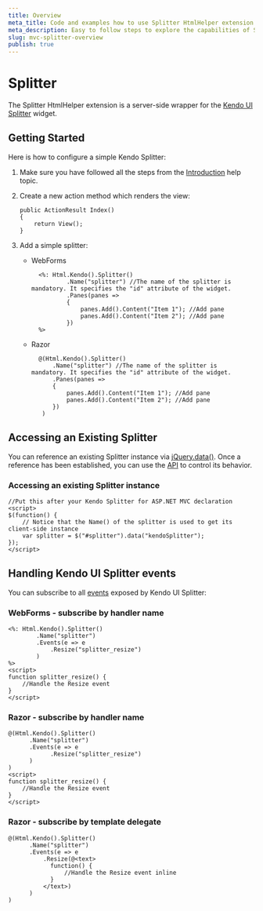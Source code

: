 ```yaml
---
title: Overview
meta_title: Code and examples how to use Splitter HtmlHelper extension | Kendo UI documentation
meta_description: Easy to follow steps to explore the capabilities of Splitter HtmlHelper extension for Kendo UI Splitter for ASP.NET MVC Widget.
slug: mvc-splitter-overview
publish: true
---
```


# Splitter

The Splitter HtmlHelper extension is a server-side wrapper for the [Kendo UI Splitter](http://docs.kendoui.com/api/web/splitter) widget.

## Getting Started

Here is how to configure a simple Kendo Splitter:

1.  Make sure you have followed all the steps from the [Introduction](http://docs.kendoui.com/getting-started/using-kendo-with/aspnet-mvc/introduction) help topic.

2.  Create a new action method which renders the view:

        public ActionResult Index()
        {
            return View();
        }
3.  Add a simple splitter:
    - WebForms

            <%: Html.Kendo().Splitter()
                    .Name("splitter") //The name of the splitter is mandatory. It specifies the "id" attribute of the widget.
                    .Panes(panes =>
                    {
                        panes.Add().Content("Item 1"); //Add pane
                        panes.Add().Content("Item 2"); //Add pane
                    })
            %>
    - Razor

            @(Html.Kendo().Splitter()
                .Name("splitter") //The name of the splitter is mandatory. It specifies the "id" attribute of the widget.
                .Panes(panes =>
                {
                    panes.Add().Content("Item 1"); //Add pane
                    panes.Add().Content("Item 2"); //Add pane
                })
             )

## Accessing an Existing Splitter

You can reference an existing Splitter instance via [jQuery.data()](http://api.jquery.com/jQuery.data/).
Once a reference has been established, you can use the [API](http://docs.kendoui.com/api/web/splitter#methods) to control its behavior.



### Accessing an existing Splitter instance

    //Put this after your Kendo Splitter for ASP.NET MVC declaration
    <script>
    $(function() {
        // Notice that the Name() of the splitter is used to get its client-side instance
        var splitter = $("#splitter").data("kendoSplitter");
    });
    </script>


## Handling Kendo UI Splitter events

You can subscribe to all [events](http://docs.kendoui.com/api/web/splitter#events) exposed by Kendo UI Splitter:

### WebForms - subscribe by handler name

    <%: Html.Kendo().Splitter()
            .Name("splitter")
            .Events(e => e
                .Resize("splitter_resize")
            )
    %>
    <script>
    function splitter_resize() {
        //Handle the Resize event
    }
    </script>


### Razor - subscribe by handler name

    @(Html.Kendo().Splitter()
          .Name("splitter")
          .Events(e => e
                .Resize("splitter_resize")
          )
    )
    <script>
    function splitter_resize() {
        //Handle the Resize event
    }
    </script>


### Razor - subscribe by template delegate

    @(Html.Kendo().Splitter()
          .Name("splitter")
          .Events(e => e
              .Resize(@<text>
                function() {
                    //Handle the Resize event inline
                }
              </text>)
          )
    )

 
